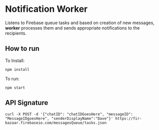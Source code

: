 # Notification Worker

Listens to Firebase queue tasks and based on creation of new messages, **worker** processes them and sends appropriate notifications to the recipients.

## How to run
To Install:
```
npm install
```

To run:
```
npm start
```

## API Signature
```
curl -X POST -d '{"chatID": "chatIDGoesHere", "messageID": "MessageIDgoesHere", "senderDisplayName":"Dave"}' https://fir-bazaar.firebaseio.com/messagesQueue/tasks.json
```